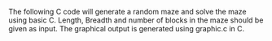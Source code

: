 The following C code will generate a random maze and solve the maze using basic C. Length, Breadth and number of blocks in the maze should be given as input. The graphical output is generated using graphic.c in C.
